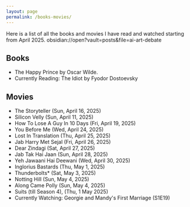 ```yaml
---
layout: page
permalink: /books-movies/
---
```


Here is a list of all the books and movies I have read and watched starting from April 2025. 
obsidian://open?vault=posts&file=ai-art-debate

Books 
----
- The Happy Prince by Oscar Wilde. 
- Currently Reading: The Idiot by Fyodor Dostoevsky


Movies 
----
- The Storyteller (Sun, April 16, 2025)
- Silicon Velly (Sun, April 11, 2025)
- How To Lose A Guy In 10 Days (Fri, April 19, 2025)
- You Before Me (Wed, April 24, 2025)
- Lost In Translation (Thu, April 25, 2025)
- Jab Harry Met Sejal (Fri, April 26, 2025)
- Dear Zindagi (Sat, April 27, 2025)
- Jab Tak Hai Jaan (Sun, April 28, 2025)
- Yeh Jawaani Hai Deewani (Wed, April 30, 2025)
- Inglorius Bastards (Thu, May 1, 2025)
- Thunderbolts* (Sat, May 3, 2025)
- Notting Hill (Sun, May 4, 2025)
- Along Came Polly (Sun, May 4, 2025)
- Suits (till Season 4), (Thu, 1 May 2025)
- Currently Watching: Georgie and Mandy's First Marriage (S1E19)
